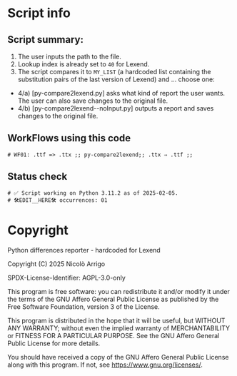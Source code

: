 # Script info
## Script summary:
1) The user inputs the path to the file. 
2) Lookup index is already set to `40` for Lexend.
3) The script compares it to `MY_LIST` (a hardcoded list containing the substitution pairs of the last version of Lexend) and ...
choose one:
- 4/a) [py-compare2lexend.py] asks what kind of report the user wants. The user can also save changes to the original file. 
- 4/b) [py-compare2lexend--noInput.py] outputs a report and saves changes to the original file. 

## WorkFlows using this code
    # WF01: .ttf => .ttx ;; py-compare2lexend;; .ttx ⇒ .ttf ;;

## Status check
    # ✅ Script working on Python 3.11.2 as of 2025-02-05. 
    # 🛠️EDIT__HERE🛠️ occurrences: 01

# Copyright
Python differences reporter - hardcoded for Lexend

Copyright (C) 2025 Nicolò Arrigo

SPDX-License-Identifier: AGPL-3.0-only

This program is free software: you can redistribute it and/or modify 
it under the terms of the GNU Affero General Public License as published
by the Free Software Foundation, version 3 of the License.

This program is distributed in the hope that it will be useful,
but WITHOUT ANY WARRANTY; without even the implied warranty of
MERCHANTABILITY or FITNESS FOR A PARTICULAR PURPOSE.  See the
GNU Affero General Public License for more details.

You should have received a copy of the GNU Affero General Public License
along with this program.  If not, see <https://www.gnu.org/licenses/>.